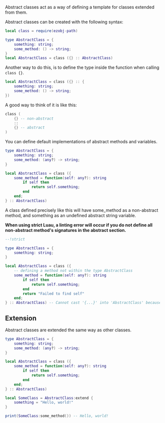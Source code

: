 Abstract classes act as a way of defining a template for classes extended from them.

Abstract classes can be created with the following syntax:
```lua
local class = require(ezobj-path)

type AbstractClass = {
	something: string;
	some_method: () -> string;
}
local AbstractClass = class ({} :: AbstractClass)
```

Another way to do this, is to define the type inside the function when calling `class {}`.
```lua
local AbstractClass = class ({} :: {
	something: string;
	some_method: () -> string;
})
```

A good way to think of it is like this:
```lua
class (
	{} -- non-abstract
	:: 
	{} -- abstract
)
```


You can define default implementations of abstract methods and variables.
```lua
type AbstractClass = {
	something: string;
	some_method: (any?) -> string;
}

local AbstractClass = class ({
	some_method = function(self: any?): string
		if self then
			return self.something;
		end
	end;
} :: AbstractClass)
```

A class defined precisely like this will have some_method as a non-abstract method, and something as an undefined abstract string variable.

**When using strict Luau, a linting error will occur if you do not define all non-abstract method's signatures in the abstract section.**
```lua
--!strict

type AbstractClass = {
	something: string;
}

local AbstractClass = class ({
	-- defining a method not within the type AbstractClass
	some_method = function(self: any?): string
		if self then
			return self.something;
		end
		return "Failed to find self"
	end;
} :: AbstractClass) -- Cannot cast '{...}' into 'AbstractClass' because the types are unrelated
```

## Extension

Abstract classes are extended the same way as other classes.
```lua
type AbstractClass = {
	something: string;
	some_method: (any?) -> string;
}

local AbstractClass = class ({
	some_method = function(self: any?): string
		if self then
			return self.something;
		end
	end;
} :: AbstractClass)

local SomeClass = AbstractClass:extend {
	something = "Hello, world!"
}

print(SomeClass:some_method()) -- Hello, world!
```